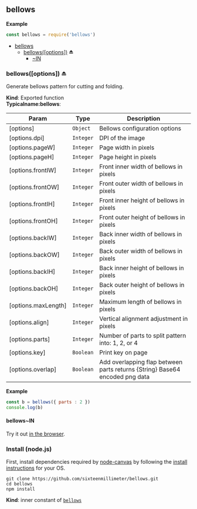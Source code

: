 <a name="module_bellows"></a>

## bellows
**Example**  
```js
const bellows = require('bellows')
```

* [bellows](#module_bellows)
    * [bellows([options])](#exp_module_bellows--bellows) ⏏
        * [~IN](#module_bellows--bellows..IN)

<a name="exp_module_bellows--bellows"></a>

### bellows([options]) ⏏
Generate bellows pattern for cutting and folding.

**Kind**: Exported function  
**Typicalname:bellows**:   

| Param | Type | Description |
| --- | --- | --- |
| [options] | <code>Object</code> | Bellows configuration options |
| [options.dpi] | <code>Integer</code> | DPI of the image |
| [options.pageW] | <code>Integer</code> | Page width in pixels |
| [options.pageH] | <code>Integer</code> | Page height in pixels |
| [options.frontIW] | <code>Integer</code> | Front inner width of bellows in pixels |
| [options.frontOW] | <code>Integer</code> | Front outer width of bellows in pixels |
| [options.frontIH] | <code>Integer</code> | Front inner height of bellows in pixels |
| [options.frontOH] | <code>Integer</code> | Front outer height of bellows in pixels |
| [options.backIW] | <code>Integer</code> | Back inner width of bellows in pixels |
| [options.backOW] | <code>Integer</code> | Back outer width of bellows in pixels |
| [options.backIH] | <code>Integer</code> | Back inner height of bellows in pixels |
| [options.backOH] | <code>Integer</code> | Back outer height of bellows in pixels |
| [options.maxLength] | <code>Integer</code> | Maximum length of bellows in pixels |
| [options.align] | <code>Integer</code> | Vertical alignment adjustment in pixels |
| [options.parts] | <code>Integer</code> | Number of parts to split pattern into: 1, 2, or 4 |
| [options.key] | <code>Boolean</code> | Print key on page |
| [options.overlap] | <code>Boolean</code> | Add overlapping flap between parts returns {String}  Base64 encoded png data |

**Example**  
```js
const b = bellows({ parts : 2 })
console.log(b)
```
<a name="module_bellows--bellows..IN"></a>

#### bellows~IN
Try it out [in the browser](https://sixteenmillimeter.github.io/bellows/).

### Install (node.js)

First, install dependencies required by 
[node-canvas](https://github.com/Automattic/node-canvas) by following 
the [install instructions](https://github.com/Automattic/node-canvas#installation) 
for your OS.

```
git clone https://github.com/sixteenmillimeter/bellows.git
cd bellows
npm install
```

**Kind**: inner constant of [<code>bellows</code>](#exp_module_bellows--bellows)  
